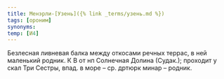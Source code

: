 ```yaml
---
title: Менэрли-[Узень]({% link _terms/узень.md %})
tags: [ороним]
synonyms:
temp: [И4]
---
```


Безлесная ливневая балка между откосами речных террас, в ней маленький родник. К
В от нп Солнечная Долина (Судак.); проходит у скал Три Сестры, впад. в море –
ср. дртюрк минар – родник.
